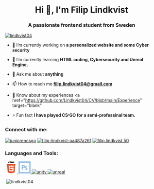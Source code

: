 <h1 align="center">Hi 👋, I'm Filip Lindkvist</h1>
<h3 align="center">A passionate frontend student from Sweden</h3>

<p align="left"> <a href="https://github.com/ryo-ma/github-profile-trophy"><img src="https://github-profile-trophy.vercel.app/?username=lindkvist04" alt="lindkvist04" /></a> </p>

- 🔭 I’m currently working on **a personalized website and some Cyber security**

- 🌱 I’m currently learning **HTML coding, Cybersecurity and Unreal Engine.**

- 💬 Ask me about **anything**

- 📫 How to reach me **filip.lindkvist04@gmail.com**

- 📄 Know about my experiences <a href="https://github.com/Lindkvist04/CV/blob/main/Experience" target="blank"
- ⚡ Fun fact **I have played CS:GO for a semi-professinal team.**

<h3 align="left">Connect with me:</h3>
<p align="left">
<a href="https://twitter.com/juniorencsgo" target="blank"><img align="center" src="https://raw.githubusercontent.com/rahuldkjain/github-profile-readme-generator/master/src/images/icons/Social/twitter.svg" alt="juniorencsgo" height="30" width="40" /></a>
<a href="https://linkedin.com/in/filip-lindkvist-aa487a261" target="blank"><img align="center" src="https://raw.githubusercontent.com/rahuldkjain/github-profile-readme-generator/master/src/images/icons/Social/linked-in-alt.svg" alt="filip-lindkvist-aa487a261" height="30" width="40" /></a>
<a href="https://fb.com/filip.lindkvist.50" target="blank"><img align="center" src="https://raw.githubusercontent.com/rahuldkjain/github-profile-readme-generator/master/src/images/icons/Social/facebook.svg" alt="filip.lindkvist.50" height="30" width="40" /></a>
</p>

<h3 align="left">Languages and Tools:</h3>
<p align="left"> <a href="https://www.w3.org/html/" target="_blank" rel="noreferrer"> <img src="https://raw.githubusercontent.com/devicons/devicon/master/icons/html5/html5-original-wordmark.svg" alt="html5" width="40" height="40"/> </a> <a href="https://www.photoshop.com/en" target="_blank" rel="noreferrer"> <img src="https://raw.githubusercontent.com/devicons/devicon/master/icons/photoshop/photoshop-line.svg" alt="photoshop" width="40" height="40"/> </a> <a href="https://unity.com/" target="_blank" rel="noreferrer"> <img src="https://www.vectorlogo.zone/logos/unity3d/unity3d-icon.svg" alt="unity" width="40" height="40"/> </a> <a href="https://unrealengine.com/" target="_blank" rel="noreferrer"> <img src="https://raw.githubusercontent.com/kenangundogan/fontisto/036b7eca71aab1bef8e6a0518f7329f13ed62f6b/icons/svg/brand/unreal-engine.svg" alt="unreal" width="40" height="40"/> </a> </p>


<p>&nbsp;<img align="center" src="https://github-readme-stats.vercel.app/api?username=lindkvist04&show_icons=true&locale=en" alt="lindkvist04" /></p>
